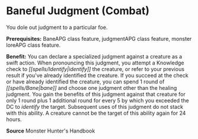 ﻿---
cssclass: [feats]

---
# Baneful Judgment (Combat)

You dole out judgment to a particular foe.

**Prerequisites:** BaneAPG class feature, judgmentAPG class feature, monster loreAPG class feature.

**Benefit:** You can declare a specialized judgment against a creature as a swift action. When pronouncing this judgment, you attempt a Knowledge check to _[[spells/Identify|identify]]_ the creature, or refer to your previous result if you've already identified the creature. If you succeed at the check or have already identified the creature, you can spend 1 round of _[[spells/Bane|bane]]_ and choose one judgment other than the healing judgment. You gain the benefits of this judgment against that creature for only 1 round plus 1 additional round for every 5 by which you exceeded the DC to _identify_ the target. Subsequent uses of this judgment do not stack with this ability. A creature cannot be the target of this ability again for 24 hours.

**Source** Monster Hunter's Handbook